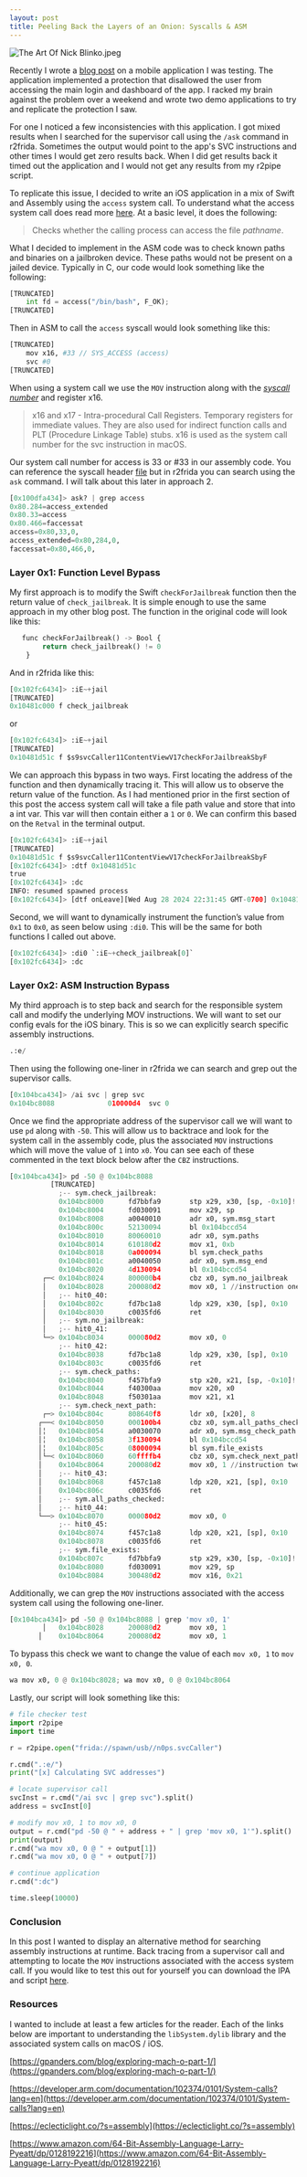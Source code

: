 ```yaml
---
layout: post
title: Peeling Back the Layers of an Onion: Syscalls & ASM
---
```


![The Art Of Nick Blinko.jpeg](Peeling%20Back%20the%20Layers%20of%20an%20Onion%20Syscalls%20&%20ASM%20d35e654a51374a588b7a54e07d60b13b/The_Art_Of_Nick_Blinko.jpeg)

Recently I wrote a [blog post](https://n0psn0ps.github.io/2024/06/27/A-Short-Tale-of-Sysctl/) on a mobile application I was testing. The application implemented a protection that disallowed the user from accessing the main login and dashboard of the app. I racked my brain against the problem over a weekend and wrote two demo applications to try and replicate the protection I saw. 

For one I noticed a few inconsistencies with this application. I got mixed results when I searched for the supervisor call using the `/ask` command in r2frida. Sometimes the output would point to the app's SVC instructions and other times I would get zero results back. When I did get results back it timed out the application and I would not get any results from my r2pipe script. 

To replicate this issue, I decided to write an iOS application in a mix of Swift and Assembly using the `access` system call. To understand what the access system call does read more [here](https://man7.org/linux/man-pages/man2/access.2.html). At a basic level, it does the following:

> Checks whether the calling process can access the file *pathname*.
> 

What I decided to implement in the ASM code was to check known paths and binaries on a jailbroken device. These paths would not be present on a jailed device. Typically in C, our code would look something like the following:

```python
[TRUNCATED]
    int fd = access("/bin/bash", F_OK);
[TRUNCATED]
```

Then in ASM to call the `access` syscall would look something like this:

```python
[TRUNCATED]
    mov x16, #33 // SYS_ACCESS (access)
    svc #0
[TRUNCATED]
```

When using a system call we use the `MOV` instruction along with the [*syscall number*](https://theapplewiki.com/wiki/Kernel_Syscalls) and register x16. 

> x16 and x17 - Intra-procedural Call Registers. Temporary registers for immediate values. They are also used for indirect function calls and PLT (Procedure Linkage Table) stubs. x16 is used as the system call number for the svc instruction in macOS.
> 

Our system call number for access is 33 or #33 in our assembly code. You can reference the syscall header [file](https://opensource.apple.com/source/xnu/xnu-1228/bsd/sys/syscall.h.auto.html) but in r2frida you can search using the `ask` command. I will talk about this later in approach 2. 

```python
[0x100dfa434]> ask? | grep access
0x80.284=access_extended
0x80.33=access
0x80.466=faccessat
access=0x80,33,0,
access_extended=0x80,284,0,
faccessat=0x80,466,0,
```

### Layer 0x1: Function Level Bypass

My first approach is to modify the Swift `checkForJailbreak` function then the return value of `check_jailbreak`. It is simple enough to use the same approach in my other blog post. The function in the original code will look like this:

```python
   func checkForJailbreak() -> Bool {
        return check_jailbreak() != 0
    }
```

And in r2frida like this:

```python
[0x102fc6434]> :iE~+jail
[TRUNCATED]
0x10481c000 f check_jailbreak
```

or

```python
[0x102fc6434]> :iE~+jail
[TRUNCATED]
0x10481d51c f $s9svcCaller11ContentViewV17checkForJailbreakSbyF
```

We can approach this bypass in two ways. First locating the address of the function and then dynamically tracing it. This will allow us to observe the return value of the function. As I had mentioned prior in the first section of this post the access system call will take a file path value and store that into a int var. This var will then contain either a `1` or `0`. We can confirm this based on the `Retval` in the terminal output. 

```python
[0x102fc6434]> :iE~+jail
[TRUNCATED]
0x10481d51c f $s9svcCaller11ContentViewV17checkForJailbreakSbyF
[0x102fc6434]> :dtf 0x10481d51c
true
[0x102fc6434]> :dc
INFO: resumed spawned process
[0x102fc6434]> [dtf onLeave][Wed Aug 28 2024 22:31:45 GMT-0700] 0x10481d51c@0x10481d51c - args: . Retval: 0x1
```

Second, we will want to dynamically instrument the function’s value from `0x1` to `0x0`, as seen below using `:di0`. This will be the same for both functions I called out above.

```python
[0x102fc6434]> :di0 `:iE~+check_jailbreak[0]`
[0x102fc6434]> :dc
```

### Layer 0x2: ASM Instruction Bypass

My third approach is to step back and search for the responsible system call and modify the underlying MOV instructions. We will want to set our config evals for the iOS binary. This is so we can explicitly search specific assembly instructions. 

```python
.:e/
```

Then using the following one-liner in r2frida we can search and grep out the supervisor calls.

```python
[0x104bca434]> /ai svc | grep svc
0x104bc8088             010000d4  svc 0
```

Once we find the appropriate address of the supervisor call we will want to use `pd` along with `-50`. This will allow us to backtrace and look for the system call in the assembly code, plus the associated `MOV` instructions which will move the value of `1` into `x0`. You can see each of these commented in the text block below after the `CBZ` instructions.

```python
[0x104bca434]> pd -50 @ 0x104bc8088
          [TRUNCATED]
            ;-- sym.check_jailbreak:
            0x104bc8000      fd7bbfa9       stp x29, x30, [sp, -0x10]!
            0x104bc8004      fd030091       mov x29, sp
            0x104bc8008      a0040010       adr x0, sym.msg_start      ; 0x104bc809c
            0x104bc800c      52130094       bl 0x104bccd54
            0x104bc8010      80060010       adr x0, sym.paths          ; 0x104bc80e0
            0x104bc8014      610180d2       mov x1, 0xb
            0x104bc8018      0a000094       bl sym.check_paths
            0x104bc801c      a0040050       adr x0, sym.msg_end        ; 0x104bc80b2
            0x104bc8020      4d130094       bl 0x104bccd54
        ┌─< 0x104bc8024      800000b4       cbz x0, sym.no_jailbreak
        │   0x104bc8028      200080d2       mov x0, 1 //instruction one
        │   ;-- hit0_40:
        │   0x104bc802c      fd7bc1a8       ldp x29, x30, [sp], 0x10
        │   0x104bc8030      c0035fd6       ret
        │   ;-- sym.no_jailbreak:
        │   ;-- hit0_41:
        └─> 0x104bc8034      000080d2       mov x0, 0
            ;-- hit0_42:
            0x104bc8038      fd7bc1a8       ldp x29, x30, [sp], 0x10
            0x104bc803c      c0035fd6       ret
            ;-- sym.check_paths:
            0x104bc8040      f457bfa9       stp x20, x21, [sp, -0x10]!
            0x104bc8044      f40300aa       mov x20, x0
            0x104bc8048      f50301aa       mov x21, x1
            ;-- sym.check_next_path:
        ┌─> 0x104bc804c      808640f8       ldr x0, [x20], 8           ; 0xee ; 238
       ┌──< 0x104bc8050      000100b4       cbz x0, sym.all_paths_checked
       │╎   0x104bc8054      a0030070       adr x0, sym.msg_check_path ; 0x104bc80cb
       │╎   0x104bc8058      3f130094       bl 0x104bccd54
       │╎   0x104bc805c      08000094       bl sym.file_exists
       │└─< 0x104bc8060      60ffffb4       cbz x0, sym.check_next_path
       │    0x104bc8064      200080d2       mov x0, 1 //instruction two
       │    ;-- hit0_43:
       │    0x104bc8068      f457c1a8       ldp x20, x21, [sp], 0x10
       │    0x104bc806c      c0035fd6       ret
       │    ;-- sym.all_paths_checked:
       │    ;-- hit0_44:
       └──> 0x104bc8070      000080d2       mov x0, 0
            ;-- hit0_45:
            0x104bc8074      f457c1a8       ldp x20, x21, [sp], 0x10
            0x104bc8078      c0035fd6       ret
            ;-- sym.file_exists:
            0x104bc807c      fd7bbfa9       stp x29, x30, [sp, -0x10]!
            0x104bc8080      fd030091       mov x29, sp
            0x104bc8084      300480d2       mov x16, 0x21              ; '!'
```

Additionally, we can grep the `MOV` instructions associated with the access system call using the following one-liner.

```python
[0x104bca434]> pd -50 @ 0x104bc8088 | grep 'mov x0, 1'
        │   0x104bc8028      200080d2       mov x0, 1
       │    0x104bc8064      200080d2       mov x0, 1
```

To bypass this check we want to change the value of each `mov x0, 1` to `mov x0, 0`.

```python
wa mov x0, 0 @ 0x104bc8028; wa mov x0, 0 @ 0x104bc8064
```

Lastly, our script will look something like this: 

```python
# file checker test
import r2pipe
import time

r = r2pipe.open("frida://spawn/usb//n0ps.svcCaller")

r.cmd(".:e/")
print("[x] Calculating SVC addresses")

# locate supervisor call 
svcInst = r.cmd("/ai svc | grep svc").split()
address = svcInst[0]

# modify mov x0, 1 to mov x0, 0
output = r.cmd("pd -50 @ " + address + " | grep 'mov x0, 1'").split()
print(output)
r.cmd("wa mov x0, 0 @ " + output[1])
r.cmd("wa mov x0, 0 @ " + output[7])

# continue application
r.cmd(":dc")

time.sleep(10000)

```

### Conclusion

In this post I wanted to display an alternative method for searching assembly instructions at runtime. Back tracing from a supervisor call and attempting to locate the `MOV` instructions associated with the access system call. If you would like to test this out for yourself you can download the IPA and script [here](https://github.com/n0psn0ps/svcCaller/tree/main). 

### Resources

I wanted to include at least a few articles for the reader. Each of the links below are important to  understanding the `libSystem.dylib` library and the associated system calls on macOS / iOS.

[https://gpanders.com/blog/exploring-mach-o-part-1/](https://gpanders.com/blog/exploring-mach-o-part-1/) 

[https://developer.arm.com/documentation/102374/0101/System-calls?lang=en](https://developer.arm.com/documentation/102374/0101/System-calls?lang=en) 

[https://eclecticlight.co/?s=assembly](https://eclecticlight.co/?s=assembly) 

[https://www.amazon.com/64-Bit-Assembly-Language-Larry-Pyeatt/dp/0128192216](https://www.amazon.com/64-Bit-Assembly-Language-Larry-Pyeatt/dp/0128192216)
